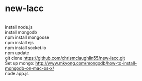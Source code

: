 new-lacc
========

<br> install node.js
<br> install mongodb
<br> npm install mongoose
<br> npm install ejs
<br> npm install socket.io
<br> npm update
<br>git clone https://github.com/chrismclaughlin55/new-lacc.git
<br>Set up mongo: http://www.mkyong.com/mongodb/how-to-install-mongodb-on-mac-os-x/
<br>node app.js
